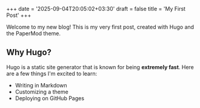 +++
date = '2025-09-04T20:05:02+03:30'
draft = false
title = 'My First Post'
+++

Welcome to my new blog! This is my very first post, created with Hugo and the PaperMod theme.

## Why Hugo?

Hugo is a static site generator that is known for being **extremely fast**. Here are a few things I'm excited to learn:

* Writing in Markdown
* Customizing a theme
* Deploying on GitHub Pages